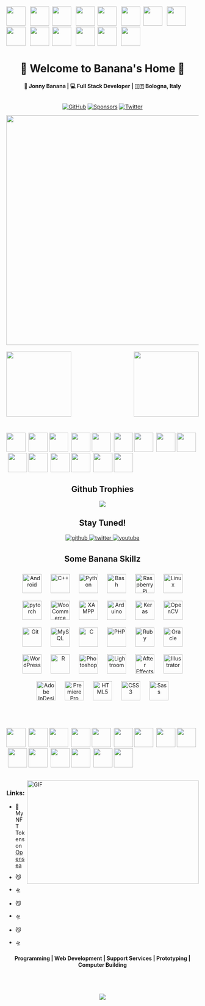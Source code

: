 <!--
**JonnyBanana/JonnyBanana** is a ✨ _special_ ✨ repository because its `README.md` (this file) appears on your GitHub profile.

Here are some ideas to get you started:

- 🔭 I’m currently working on ...
- 🌱 I’m currently learning ...
- 👯 I’m looking to collaborate on ...
- 🤔 I’m looking for help with ...
- 💬 Ask me about ...
- 📫 How to reach me: ...
- 😄 Pronouns: ...
- ⚡ Fun fact: ...
-->




 
</BR>

<!-- Title with Emoji's -->

 <img src="https://emojis.slackmojis.com/emojis/images/1450694616/220/bananadance.gif?1450694616" width="50" height="50"/> &nbsp; <img src="https://emojis.slackmojis.com/emojis/images/1450694616/220/bananadance.gif?1450694616" width="50" height="50"/> &nbsp;<img src="https://emojis.slackmojis.com/emojis/images/1450694616/220/bananadance.gif?1450694616" width="50" height="50"/> &nbsp; <img src="https://emojis.slackmojis.com/emojis/images/1450694616/220/bananadance.gif?1450694616" width="50" height="50"/> &nbsp;<img src="https://emojis.slackmojis.com/emojis/images/1450694616/220/bananadance.gif?1450694616" width="50" height="50"/> &nbsp; <img src="https://emojis.slackmojis.com/emojis/images/1450694616/220/bananadance.gif?1450694616" width="50" height="50"/> &nbsp;<img src="https://emojis.slackmojis.com/emojis/images/1450694616/220/bananadance.gif?1450694616" width="50" height="50"/> &nbsp; <img src="https://emojis.slackmojis.com/emojis/images/1450694616/220/bananadance.gif?1450694616" width="50" height="50"/> &nbsp;<img src="https://emojis.slackmojis.com/emojis/images/1450694616/220/bananadance.gif?1450694616" width="50" height="50"/> &nbsp; <img src="https://emojis.slackmojis.com/emojis/images/1450694616/220/bananadance.gif?1450694616" width="50" height="50"/> &nbsp;<img src="https://emojis.slackmojis.com/emojis/images/1450694616/220/bananadance.gif?1450694616" width="50" height="50"/> &nbsp; <img src="https://emojis.slackmojis.com/emojis/images/1450694616/220/bananadance.gif?1450694616" width="50" height="50"/> &nbsp;<img src="https://emojis.slackmojis.com/emojis/images/1450694616/220/bananadance.gif?1450694616" width="50" height="50"/> &nbsp; <img src="https://emojis.slackmojis.com/emojis/images/1450694616/220/bananadance.gif?1450694616" width="50" height="50"/>
 
 <h1 align="center">👹 Welcome to  Banana's Home 👹</h1>
 
 <div align="center">
<b> 🎩 Jonny Banana | 💻 Full Stack Developer | 🇮🇹 Bologna, Italy </b>
</div>

</BR>

<!-- Github -Twitter and Sponsor Logo -->
<p align="center">
	<a href="https://github.com/JonnyBanana"><img src="https://img.shields.io/github/followers/JonnyBanana.svg?label=GitHub&style=social" alt="GitHub"></a>
	<a href="https://github.com/sponsors/JonnyBanana"><img src="https://img.shields.io/badge/Sponsors--_.svg?style=social&logo=github&logoColor=EA4AAA" alt="Sponsors"></a>
	<a href="https://twitter.com/jonnybanana84"><img src="https://img.shields.io/twitter/follow/jonnybanana84?label=Twitter&style=social" alt="Twitter"></a>	
</p>
 
<!-- Biohacking Gif -->



<div align="center" width="50">

<img src="https://media.giphy.com/media/s1IJ0L8hZ4wms/giphy.gif" width="600"/>

</div>


<!-- Banana's Stats -->

</BR>

<div>
<img height="170" align="left" src="https://github-readme-stats.vercel.app/api?username=JonnyBanana&show_icons=true&title_color=9400D3&icon_color=79ff97&text_color=9f9f9f&bg_color=151515" />

<img height="170" align="right" src="https://github-readme-stats.vercel.app/api/top-langs/?username=JonnyBanana&layout=compact&title_color=fff&text_color=fff&bg_color=151515" />
</div>




<!-- Space Div -->

<div>
 
</BR></BR></BR></BR></BR></BR>

</div>


<!-- Party Emoji's -->

</BR></BR>
</BR></BR>

 <img src="https://emojis.slackmojis.com/emojis/images/1547582922/5197/party_blob.gif?1547582922" width="50" height="50"/> &nbsp;<img src="https://emojis.slackmojis.com/emojis/images/1547582922/5197/party_blob.gif?1547582922" width="50" height="50"/>&nbsp;<img src="https://emojis.slackmojis.com/emojis/images/1547582922/5197/party_blob.gif?1547582922" width="50" height="50"/> &nbsp;<img src="https://emojis.slackmojis.com/emojis/images/1547582922/5197/party_blob.gif?1547582922" width="50" height="50"/>&nbsp;<img src="https://emojis.slackmojis.com/emojis/images/1547582922/5197/party_blob.gif?1547582922" width="50" height="50"/> &nbsp;<img src="https://emojis.slackmojis.com/emojis/images/1547582922/5197/party_blob.gif?1547582922" width="50" height="50"/>&nbsp;<img src="https://emojis.slackmojis.com/emojis/images/1547582922/5197/party_blob.gif?1547582922" width="50" height="50"/> &nbsp;<img src="https://emojis.slackmojis.com/emojis/images/1547582922/5197/party_blob.gif?1547582922" width="50" height="50"/>&nbsp;<img src="https://emojis.slackmojis.com/emojis/images/1547582922/5197/party_blob.gif?1547582922" width="50" height="50"/> &nbsp;<img src="https://emojis.slackmojis.com/emojis/images/1547582922/5197/party_blob.gif?1547582922" width="50" height="50"/>&nbsp;<img src="https://emojis.slackmojis.com/emojis/images/1547582922/5197/party_blob.gif?1547582922" width="50" height="50"/> &nbsp;<img src="https://emojis.slackmojis.com/emojis/images/1547582922/5197/party_blob.gif?1547582922" width="50" height="50"/>&nbsp;<img src="https://emojis.slackmojis.com/emojis/images/1547582922/5197/party_blob.gif?1547582922" width="50" height="50"/> &nbsp;<img src="https://emojis.slackmojis.com/emojis/images/1547582922/5197/party_blob.gif?1547582922" width="50" height="50"/>&nbsp;<img src="https://emojis.slackmojis.com/emojis/images/1547582922/5197/party_blob.gif?1547582922" width="50" height="50"/> 


<!-- thropy -->
<h2 align="center">Github Trophies</h2>  
<a href="https://JonnyBanana.github.io">
 
<p align="center">
        <img src="https://github-profile-trophy.vercel.app/?username=JonnyBanana&column=7&theme=onedark"/>
</p>
</a>




 <!-- Github -Twitter and Youtube Logo -->
 <h2 align="center">Stay Tuned!</h2>  
<div align="center">
<a href="https://github.com/JonnyBanana" target="_blank">
<img src=https://img.shields.io/badge/github-%2324292e.svg?&style=for-the-badge&logo=github&logoColor=white alt=github style="margin-bottom: 5px;" />
</a>
<a href="https://twitter.com/jonnybanana84" target="_blank">
<img src=https://img.shields.io/badge/twitter-%2300acee.svg?&style=for-the-badge&logo=twitter&logoColor=white alt=twitter style="margin-bottom: 5px;" />
</a>
<a href="https://www.youtube.com/channel/UCGpltr2aMuNZqfBN6y51kCw" target="_blank">
<img src=https://img.shields.io/badge/youtube-%23EE4831.svg?&style=for-the-badge&logo=youtube&logoColor=white alt=youtube style="margin-bottom: 5px;" />
</a>  
</div> 




<!-- Banana Skillz -->
<h2 align="center">Some Banana Skillz</h2>  
<div align="center">  
<img style="margin: 10px" src="https://profilinator.rishav.dev/skills-assets/android-original-wordmark.svg" alt="Android" height="50" />  
<img style="margin: 10px" src="https://profilinator.rishav.dev/skills-assets/cplusplus-original.svg" alt="C++" height="50" />  
<img style="margin: 10px" src="https://profilinator.rishav.dev/skills-assets/python-original.svg" alt="Python" height="50" />  
<img style="margin: 10px" src="https://profilinator.rishav.dev/skills-assets/gnu_bash-icon.svg" alt="Bash" height="50" />  
<img style="margin: 10px" src="https://profilinator.rishav.dev/skills-assets/raspberrypi.png" alt="Raspberry Pi" height="50" />  
<img style="margin: 10px" src="https://profilinator.rishav.dev/skills-assets/linux-original.svg" alt="Linux" height="50" />  
<img style="margin: 10px" src="https://profilinator.rishav.dev/skills-assets/pytorch-icon.svg" alt="pytorch" height="50" />  
<img style="margin: 10px" src="https://profilinator.rishav.dev/skills-assets/woocommerce.png" alt="WooCommerce" height="50" />  
<img style="margin: 10px" src="https://profilinator.rishav.dev/skills-assets/xampp.png" alt="XAMPP" height="50" />  
<img style="margin: 10px" src="https://profilinator.rishav.dev/skills-assets/arduino.png" alt="Arduino" height="50" />  
<img style="margin: 10px" src="https://profilinator.rishav.dev/skills-assets/keras.png" alt="Keras" height="50" />  
<img style="margin: 10px" src="https://profilinator.rishav.dev/skills-assets/opencv-icon.svg" alt="OpenCV" height="50" />  
<img style="margin: 10px" src="https://profilinator.rishav.dev/skills-assets/git-scm-icon.svg" alt="Git" height="50" />  
<img style="margin: 10px" src="https://profilinator.rishav.dev/skills-assets/mysql-original-wordmark.svg" alt="MySQL" height="50" />  
<img style="margin: 10px" src="https://profilinator.rishav.dev/skills-assets/c-original.svg" alt="C" height="50" />  
<img style="margin: 10px" src="https://profilinator.rishav.dev/skills-assets/php-original.svg" alt="PHP" height="50" />  
<img style="margin: 10px" src="https://profilinator.rishav.dev/skills-assets/ruby-original-wordmark.svg" alt="Ruby" height="50" />  
<img style="margin: 10px" src="https://profilinator.rishav.dev/skills-assets/oracle-original.svg" alt="Oracle" height="50" />  
<img style="margin: 10px" src="https://profilinator.rishav.dev/skills-assets/wordpress.png" alt="WordPress" height="50" />  
<img style="margin: 10px" src="https://profilinator.rishav.dev/skills-assets/r.svg" alt="R" height="50" />  
<img style="margin: 10px" src="https://profilinator.rishav.dev/skills-assets/photoshop-plain.svg" alt="Photoshop" height="50" />  
<img style="margin: 10px" src="https://profilinator.rishav.dev/skills-assets/lightroom.png" alt="Lightroom" height="50" />  
<img style="margin: 10px" src="https://profilinator.rishav.dev/skills-assets/aftereffects.png" alt="After Effects" height="50" />  
<img style="margin: 10px" src="https://profilinator.rishav.dev/skills-assets/adobe_illustrator-icon.svg" alt="Illustrator" height="50" />  
<img style="margin: 10px" src="https://profilinator.rishav.dev/skills-assets/adobeindesign.svg" alt="Adobe InDesign" height="50" />  
<img style="margin: 10px" src="https://profilinator.rishav.dev/skills-assets/adobepremierepro.png" alt="Premiere Pro" height="50" />  
<img style="margin: 10px" src="https://profilinator.rishav.dev/skills-assets/html5-original-wordmark.svg" alt="HTML5" height="50" />  
<img style="margin: 10px" src="https://profilinator.rishav.dev/skills-assets/css3-original-wordmark.svg" alt="CSS3" height="50" />  
<img style="margin: 10px" src="https://profilinator.rishav.dev/skills-assets/sass-original.svg" alt="Sass" height="50" />  
</div>  
 
</BR></BR>


<!-- Party Emoji's -->


 <img src="https://emojis.slackmojis.com/emojis/images/1547582922/5197/party_blob.gif?1547582922" width="50" height="50"/> &nbsp;<img src="https://emojis.slackmojis.com/emojis/images/1547582922/5197/party_blob.gif?1547582922" width="50" height="50"/>&nbsp;<img src="https://emojis.slackmojis.com/emojis/images/1547582922/5197/party_blob.gif?1547582922" width="50" height="50"/> &nbsp;<img src="https://emojis.slackmojis.com/emojis/images/1547582922/5197/party_blob.gif?1547582922" width="50" height="50"/>&nbsp;<img src="https://emojis.slackmojis.com/emojis/images/1547582922/5197/party_blob.gif?1547582922" width="50" height="50"/> &nbsp;<img src="https://emojis.slackmojis.com/emojis/images/1547582922/5197/party_blob.gif?1547582922" width="50" height="50"/>&nbsp;<img src="https://emojis.slackmojis.com/emojis/images/1547582922/5197/party_blob.gif?1547582922" width="50" height="50"/> &nbsp;<img src="https://emojis.slackmojis.com/emojis/images/1547582922/5197/party_blob.gif?1547582922" width="50" height="50"/>&nbsp;<img src="https://emojis.slackmojis.com/emojis/images/1547582922/5197/party_blob.gif?1547582922" width="50" height="50"/> &nbsp;<img src="https://emojis.slackmojis.com/emojis/images/1547582922/5197/party_blob.gif?1547582922" width="50" height="50"/>&nbsp;<img src="https://emojis.slackmojis.com/emojis/images/1547582922/5197/party_blob.gif?1547582922" width="50" height="50"/> &nbsp;<img src="https://emojis.slackmojis.com/emojis/images/1547582922/5197/party_blob.gif?1547582922" width="50" height="50"/>&nbsp;<img src="https://emojis.slackmojis.com/emojis/images/1547582922/5197/party_blob.gif?1547582922" width="50" height="50"/> &nbsp;<img src="https://emojis.slackmojis.com/emojis/images/1547582922/5197/party_blob.gif?1547582922" width="50" height="50"/>&nbsp;<img src="https://emojis.slackmojis.com/emojis/images/1547582922/5197/party_blob.gif?1547582922" width="50" height="50"/> 


</BR>

<img align="right" height="270px" width="450px" alt="GIF" src="https://raw.githubusercontent.com/JonnyBanana/JonnyBanana/master/IMG/programming.gif">
<h3> Links:</h3>
</p>

 - <p>🐳 My NFT Tokens on <a href="https://opensea.io/accounts/Your_CryptoDealer">Opensea</a>
   
 - 😼

 - 🛸 
 
 - 😼
 
 - 🛸
 
 - 😼
  
 - 🛸
 
 <p>
  <h4 align="center"> Programming | Web Development | Support Services | Prototyping | Computer Building </h4>
 </p>









</BR></BR>


<!-- Visitors Counter -->
<div align="center">
<img src="https://komarev.com/ghpvc/?username=JonnyBanana&&style=flat-square" align="center" />
</div>  

<br />





